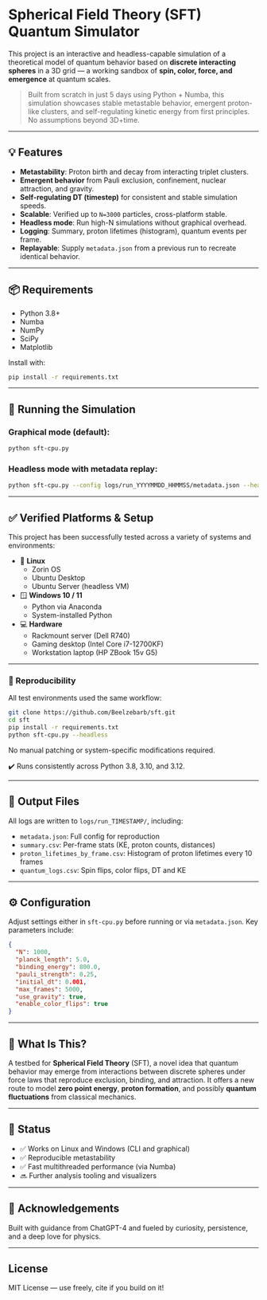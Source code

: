 # Spherical Field Theory (SFT) Quantum Simulator

This project is an interactive and headless-capable simulation of a theoretical model of quantum behavior based on **discrete interacting spheres** in a 3D grid — a working sandbox of **spin, color, force, and emergence** at quantum scales.

> Built from scratch in just 5 days using Python + Numba, this simulation showcases stable metastable behavior, emergent proton-like clusters, and self-regulating kinetic energy from first principles. No assumptions beyond 3D+time.

---

## 💡 Features

- **Metastability**: Proton birth and decay from interacting triplet clusters.
- **Emergent behavior** from Pauli exclusion, confinement, nuclear attraction, and gravity.
- **Self-regulating DT (timestep)** for consistent and stable simulation speeds.
- **Scalable**: Verified up to `N=3000` particles, cross-platform stable.
- **Headless mode**: Run high-N simulations without graphical overhead.
- **Logging**: Summary, proton lifetimes (histogram), quantum events per frame.
- **Replayable**: Supply `metadata.json` from a previous run to recreate identical behavior.

---

## 📦 Requirements

- Python 3.8+
- Numba
- NumPy
- SciPy
- Matplotlib

Install with:

```bash
pip install -r requirements.txt
```

---

## 🚀 Running the Simulation

### Graphical mode (default):

```bash
python sft-cpu.py
```

### Headless mode with metadata replay:

```bash
python sft-cpu.py --config logs/run_YYYYMMDD_HHMMSS/metadata.json --headless
```

---

## ✅ Verified Platforms & Setup

This project has been successfully tested across a variety of systems and environments:

- 🐧 **Linux**  
  - Zorin OS  
  - Ubuntu Desktop  
  - Ubuntu Server (headless VM)  
- 🪟 **Windows 10 / 11**  
  - Python via Anaconda  
  - System-installed Python  
- 💻 **Hardware**  
  - Rackmount server (Dell R740)  
  - Gaming desktop (Intel Core i7-12700KF)  
  - Workstation laptop (HP ZBook 15v G5)

---

### 🔁 Reproducibility

All test environments used the same workflow:

```bash
git clone https://github.com/Beelzebarb/sft.git
cd sft
pip install -r requirements.txt
python sft-cpu.py --headless
```

No manual patching or system-specific modifications required.

✔️ Runs consistently across Python 3.8, 3.10, and 3.12.

---

## 📁 Output Files

All logs are written to `logs/run_TIMESTAMP/`, including:

- `metadata.json`: Full config for reproduction
- `summary.csv`: Per-frame stats (KE, proton counts, distances)
- `proton_lifetimes_by_frame.csv`: Histogram of proton lifetimes every 10 frames
- `quantum_logs.csv`: Spin flips, color flips, DT and KE

---

## ⚙️ Configuration

Adjust settings either in `sft-cpu.py` before running or via `metadata.json`. Key parameters include:

```json
{
  "N": 1000,
  "planck_length": 5.0,
  "binding_energy": 800.0,
  "pauli_strength": 0.25,
  "initial_dt": 0.001,
  "max_frames": 5000,
  "use_gravity": true,
  "enable_color_flips": true
}
```

---

## 🧠 What Is This?

A testbed for **Spherical Field Theory** (SFT), a novel idea that quantum behavior may emerge from interactions between discrete spheres under force laws that reproduce exclusion, binding, and attraction. It offers a new route to model **zero point energy**, **proton formation**, and possibly **quantum fluctuations** from classical mechanics.

---

## 📍 Status

- ✅ Works on Linux and Windows (CLI and graphical)
- ✅ Reproducible metastability
- ✅ Fast multithreaded performance (via Numba)
- 🔜 Further analysis tooling and visualizers

---

## 🙏 Acknowledgements

Built with guidance from ChatGPT-4 and fueled by curiosity, persistence, and a deep love for physics.

---

## License

MIT License — use freely, cite if you build on it!
